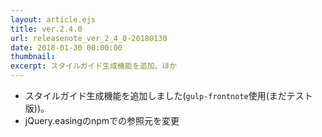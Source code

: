 ```yaml
---
layout: article.ejs
title: ver.2.4.0
url: releasenote_ver_2_4_0-20180130
date: 2018-01-30 00:00:00
thumbnail: 
excerpt: スタイルガイド生成機能を追加、ほか
---
```


* スタイルガイド生成機能を追加しました(`gulp-frontnote`使用(まだテスト版))。
* jQuery.easingのnpmでの参照元を変更
